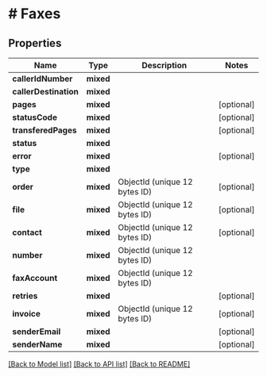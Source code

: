 # # Faxes

## Properties

Name | Type | Description | Notes
------------ | ------------- | ------------- | -------------
**callerIdNumber** | **mixed** |  |
**callerDestination** | **mixed** |  |
**pages** | **mixed** |  | [optional]
**statusCode** | **mixed** |  | [optional]
**transferedPages** | **mixed** |  | [optional]
**status** | **mixed** |  |
**error** | **mixed** |  | [optional]
**type** | **mixed** |  |
**order** | **mixed** | ObjectId (unique 12 bytes ID) | [optional]
**file** | **mixed** | ObjectId (unique 12 bytes ID) | [optional]
**contact** | **mixed** | ObjectId (unique 12 bytes ID) | [optional]
**number** | **mixed** | ObjectId (unique 12 bytes ID) |
**faxAccount** | **mixed** | ObjectId (unique 12 bytes ID) |
**retries** | **mixed** |  | [optional]
**invoice** | **mixed** | ObjectId (unique 12 bytes ID) | [optional]
**senderEmail** | **mixed** |  | [optional]
**senderName** | **mixed** |  | [optional]

[[Back to Model list]](../../README.md#models) [[Back to API list]](../../README.md#endpoints) [[Back to README]](../../README.md)
